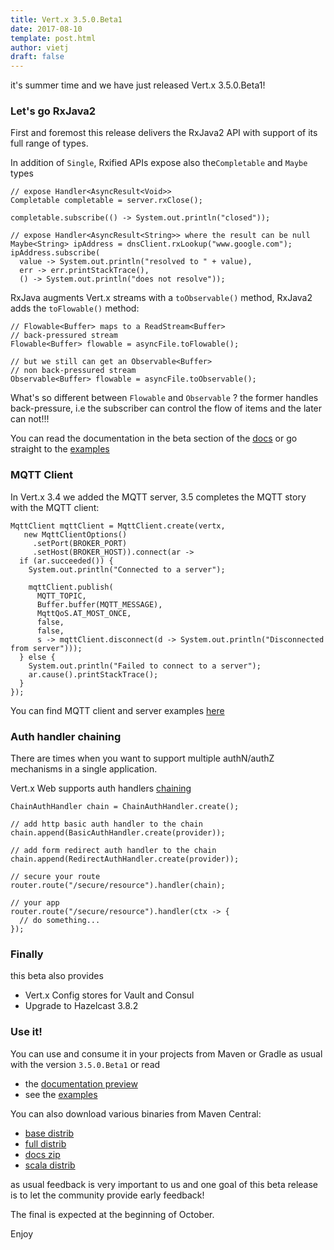 ```yaml
---
title: Vert.x 3.5.0.Beta1
date: 2017-08-10
template: post.html
author: vietj
draft: false
---
```


it's summer time and we have just released Vert.x 3.5.0.Beta1!

### Let's go RxJava2

First and foremost this release delivers the RxJava2 API with support of its full range of types.

In addition of `Single`, Rxified APIs expose also the`Completable` and `Maybe` types

```
// expose Handler<AsyncResult<Void>>
Completable completable = server.rxClose();

completable.subscribe(() -> System.out.println("closed"));

// expose Handler<AsyncResult<String>> where the result can be null
Maybe<String> ipAddress = dnsClient.rxLookup("www.google.com");
ipAddress.subscribe(
  value -> System.out.println("resolved to " + value),
  err -> err.printStackTrace(),
  () -> System.out.println("does not resolve"));
```

RxJava augments Vert.x streams with a `toObservable()` method, RxJava2 adds the `toFlowable()` method:

```
// Flowable<Buffer> maps to a ReadStream<Buffer>
// back-pressured stream
Flowable<Buffer> flowable = asyncFile.toFlowable();

// but we still can get an Observable<Buffer>
// non back-pressured stream
Observable<Buffer> flowable = asyncFile.toObservable();
```

What's so different between `Flowable` and `Observable` ? the former handles back-pressure, i.e the
subscriber can control the flow of items and the later can not!!!

You can read the documentation in the beta section of the [docs](http://vertx.io/docs/3.5.0.Beta1/vertx-rx/java2/)
or go straight to the [examples](https://github.com/vert-x3/vertx-examples/tree/3.5.0.beta1/rxjava2-examples)

### MQTT Client

In Vert.x 3.4 we added the MQTT server, 3.5 completes the MQTT story with the MQTT client:

```
MqttClient mqttClient = MqttClient.create(vertx,
   new MqttClientOptions()
     .setPort(BROKER_PORT)
     .setHost(BROKER_HOST)).connect(ar ->
  if (ar.succeeded()) {
    System.out.println("Connected to a server");

    mqttClient.publish(
      MQTT_TOPIC,
      Buffer.buffer(MQTT_MESSAGE),
      MqttQoS.AT_MOST_ONCE,
      false,
      false,
      s -> mqttClient.disconnect(d -> System.out.println("Disconnected from server")));
  } else {
    System.out.println("Failed to connect to a server");
    ar.cause().printStackTrace();
  }
});
```

You can find MQTT client and server examples [here](https://github.com/vert-x3/vertx-examples/tree/3.5.0.beta1/mqtt-examples)

### Auth handler chaining

There are times when you want to support multiple authN/authZ mechanisms in a single application.

Vert.x Web supports auth handlers [chaining](http://vertx.io/docs/3.5.0.Beta1/vertx-web/java/#_chaining_multiple_auth_handlers)

```
ChainAuthHandler chain = ChainAuthHandler.create();

// add http basic auth handler to the chain
chain.append(BasicAuthHandler.create(provider));

// add form redirect auth handler to the chain
chain.append(RedirectAuthHandler.create(provider));

// secure your route
router.route("/secure/resource").handler(chain);

// your app
router.route("/secure/resource").handler(ctx -> {
  // do something...
});
```

### Finally

this beta also provides

- Vert.x Config stores for Vault and Consul
- Upgrade to Hazelcast 3.8.2

### Use it!

You can use and consume it in your projects from Maven or Gradle as usual with the version `3.5.0.Beta1` or read

 - the [documentation preview](http://vertx.io/docs/index-beta.html)
 - see the [examples](https://github.com/vert-x3/vertx-examples/tree/3.5.0.beta1)

You can also download various binaries from Maven Central:

- [base distrib](https://search.maven.org/remotecontent?filepath=io/vertx/vertx-stack-manager/3.5.0.Beta1/vertx-stack-manager-3.5.0.Beta1.tar.gz)
- [full distrib](https://search.maven.org/remotecontent?filepath=io/vertx/vertx-stack-manager/3.5.0.Beta1/vertx-stack-manager-3.5.0.Beta1-full.tar.gz)
- [docs zip](https://search.maven.org/remotecontent?filepath=io/vertx/vertx-stack-manager/3.5.0.Beta1/vertx-stack-manager-3.5.0.Beta1-docs.zip)
- [scala distrib](https://search.maven.org/remotecontent?filepath=io/vertx/vertx-stack-manager/3.5.0.Beta1/vertx-stack-manager-3.5.0.Beta1-stack-scala.tar.gz)

as usual feedback is very important to us and one goal of this beta release is to let the community
provide early feedback!

The final is expected at the beginning of October.

Enjoy
